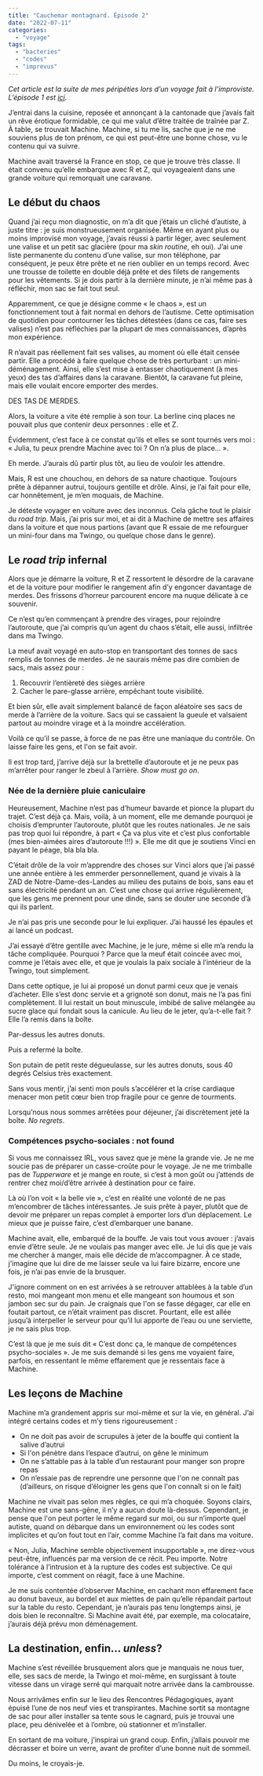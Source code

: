 ```yaml
---
title: "Cauchemar montagnard. Épisode 2"
date: "2022-07-11"
categories: 
  - "voyage"
tags: 
  - "bacteries"
  - "codes"
  - "imprevus"
---
```


_Cet article est la suite de mes péripéties lors d’un voyage fait à l’improviste. L’épisode 1 est [ici](https://lafillepassympa.com/cauchemar-montagnard-1/)._

J’entrai dans la cuisine, reposée et annonçant à la cantonade que j’avais fait un rêve érotique formidable, ce qui me valut d’être traitée de traînée par Z. À table, se trouvait Machine. Machine, si tu me lis, sache que je ne me souviens plus de ton prénom, ce qui est peut-être une bonne chose, vu le contenu qui va suivre.

Machine avait traversé la France en stop, ce que je trouve très classe. Il était convenu qu’elle embarque avec R et Z, qui voyageaient dans une grande voiture qui remorquait une caravane.

## Le début du chaos

Quand j’ai reçu mon diagnostic, on m’a dit que j’étais un cliché d’autiste, à juste titre : je suis monstrueusement organisée. Même en ayant plus ou moins improvisé mon voyage, j’avais réussi à partir léger, avec seulement une valise et un petit sac glacière (pour ma _skin routine_, eh oui). J’ai une liste permanente du contenu d’une valise, sur mon téléphone, par conséquent, je peux être prête et ne rien oublier en un temps record. Avec une trousse de toilette en double déjà prête et des filets de rangements pour les vêtements. Si je dois partir à la dernière minute, je n’ai même pas à réfléchir, mon sac se fait tout seul.

Apparemment, ce que je désigne comme « le chaos », est un fonctionnement tout à fait normal en dehors de l’autisme. Cette optimisation de quotidien pour contourner les tâches détestées (dans ce cas, faire ses valises) n’est pas réfléchies par la plupart de mes connaissances, d’après mon expérience.

R n’avait pas réellement fait ses valises, au moment où elle était censée partir. Elle a procédé à faire quelque chose de très perturbant : un mini-déménagement. Ainsi, elle s’est mise à entasser chaotiquement (à mes yeux) des tas d’affaires dans la caravane. Bientôt, la caravane fut pleine, mais elle voulait encore emporter des merdes.

DES TAS DE MERDES.

Alors, la voiture a vite été remplie à son tour. La berline cinq places ne pouvait plus que contenir deux personnes : elle et Z.

Évidemment, c’est face à ce constat qu’ils et elles se sont tournés vers moi : « Julia, tu peux prendre Machine avec toi ? On n’a plus de place… ».

Eh merde. J’aurais dû partir plus tôt, au lieu de vouloir les attendre.

Mais, R est une chouchou, en dehors de sa nature chaotique. Toujours prête à dépanner autrui, toujours gentille et drôle. Ainsi, je l’ai fait pour elle, car honnêtement, je m’en moquais, de Machine.

Je déteste voyager en voiture avec des inconnus. Cela gâche tout le plaisir du _road trip_. Mais, j’ai pris sur moi, et ai dit à Machine de mettre ses affaires dans la voiture et que nous partions (avant que R essaie de me refourguer un mini-four dans ma Twingo, ou quelque chose dans le genre).

## Le _road trip_ infernal

Alors que je démarre la voiture, R et Z ressortent le désordre de la caravane et de la voiture pour modifier le rangement afin d’y engoncer davantage de merdes. Des frissons d’horreur parcourent encore ma nuque délicate à ce souvenir.

Ce n’est qu’en commençant à prendre des virages, pour rejoindre l’autoroute, que j’ai compris qu’un agent du chaos s’était, elle aussi, infiltrée dans ma Twingo.

La meuf avait voyagé en auto-stop en transportant des tonnes de sacs remplis de tonnes de merdes. Je ne saurais même pas dire combien de sacs, mais assez pour :

1. Recouvrir l’entièreté des sièges arrière
2. Cacher le pare-glasse arrière, empêchant toute visibilité.

Et bien sûr, elle avait simplement balancé de façon aléatoire ses sacs de merde à l’arrière de la voiture. Sacs qui se cassaient la gueule et valsaient partout au moindre virage et à la moindre accélération.

Voilà ce qu’il se passe, à force de ne pas être une maniaque du contrôle. On laisse faire les gens, et l'on se fait avoir.

Il est trop tard, j’arrive déjà sur la brettelle d’autoroute et je ne peux pas m’arrêter pour ranger le zbeul à l’arrière. _Show must go on_.

### Née de la dernière pluie caniculaire

Heureusement, Machine n’est pas d’humeur bavarde et pionce la plupart du trajet. C’est déjà ça. Mais, voilà, à un moment, elle me demande pourquoi je choisis d’emprunter l’autoroute, plutôt que les routes nationales. Je ne sais pas trop quoi lui répondre, à part « Ça va plus vite et c’est plus confortable (mes bien-aimées aires d’autoroute !!!) ». Elle me dit que je soutiens Vinci en payant le péage, bla bla bla.

C’était drôle de la voir m’apprendre des choses sur Vinci alors que j’ai passé une année entière à les emmerder personnellement, quand je vivais à la ZAD de Notre-Dame-des-Landes au milieu des putains de bois, sans eau et sans électricité pendant un an. C’est une chose qui arrive régulièrement, que les gens me prennent pour une dinde, sans se douter une seconde d’à qui ils parlent.

Je n’ai pas pris une seconde pour le lui expliquer. J’ai haussé les épaules et ai lancé un podcast.

J’ai essayé d’être gentille avec Machine, je le jure, même si elle m’a rendu la tâche compliquée. Pourquoi ? Parce que la meuf était coincée avec moi, comme je l’étais avec elle, et que je voulais la paix sociale à l’intérieur de la Twingo, tout simplement.

Dans cette optique, je lui ai proposé un donut parmi ceux que je venais d’acheter. Elle s’est donc servie et a grignoté son donut, mais ne l’a pas fini complètement. Il lui restait un bout minuscule, imbibé de salive mélangée au sucre glace qui fondait sous la canicule. Au lieu de le jeter, qu’a-t-elle fait ? Elle l’a remis dans la boîte.

Par-dessus les autres donuts.

Puis a refermé la boîte.

Son putain de petit reste dégueulasse, sur les autres donuts, sous 40 degrés Celsius très exactement.

Sans vous mentir, j’ai senti mon pouls s’accélérer et la crise cardiaque menacer mon petit cœur bien trop fragile pour ce genre de tourments.

Lorsqu’nous nous sommes arrêtées pour déjeuner, j’ai discrètement jeté la boîte. _No regrets_.

### Compétences psycho-sociales : not found

Si vous me connaissez IRL, vous savez que je mène la grande vie. Je ne me soucie pas de préparer un casse-croûte pour le voyage. Je ne me trimballe pas de _Tupperware_ et je mange en route, si c’est à mon goût ou j’attends de rentrer chez moi/d’être arrivée à destination pour ce faire.

Là où l’on voit « la belle vie », c’est en réalité une volonté de ne pas m’encombrer de tâches intéressantes. Je suis prête à payer, plutôt que de devoir me préparer un repas complet à emporter lors d’un déplacement. Le mieux que je puisse faire, c’est d’embarquer une banane.

Machine avait, elle, embarqué de la bouffe. Je vais tout vous avouer : j’avais envie d’être seule. Je ne voulais pas manger avec elle. Je lui dis que je vais me chercher à manger, mais elle décide de m’accompagner. À ce stade, j'imagine que lui dire de me laisser seule va lui faire bizarre, encore une fois, je n’ai pas envie de la brusquer.

J'ignore comment on en est arrivées à se retrouver attablées à la table d’un resto, moi mangeant mon menu et elle mangeant son houmous et son jambon sec sur du pain. Je craignais que l'on se fasse dégager, car elle en foutait partout, ce n’était vraiment pas discret. Pourtant, elle est allée jusqu’à interpeller le serveur pour qu’il lui apporte de l’eau ou une serviette, je ne sais plus trop.

C’est là que je me suis dit « C’est donc ça, le manque de compétences psycho-sociales ». Je me suis demandé si les gens me voyaient faire, parfois, en ressentant le même effarement que je ressentais face à Machine.

## Les leçons de Machine

Machine m’a grandement appris sur moi-même et sur la vie, en général. J’ai intégré certains codes et m’y tiens rigoureusement :

- On ne doit pas avoir de scrupules à jeter de la bouffe qui contient la salive d’autrui
- Si l'on pénètre dans l’espace d’autrui, on gêne le minimum
- On ne s’attable pas à la table d’un restaurant pour manger son propre repas
- On n’essaie pas de reprendre une personne que l'on ne connaît pas (d’ailleurs, on risque d’éloigner les gens que l'on connaît si on le fait)

Machine ne vivait pas selon mes règles, ce qui m’a choquée. Soyons clairs, Machine est une sans-gêne, il n’y a aucun doute là-dessus. Cependant, je pense que l'on peut porter le même regard sur moi, ou sur n’importe quel autiste, quand on débarque dans un environnement où les codes sont implicites et qu’on fout tout en l’air, comme Machine l’a fait dans ma voiture.

« Non, Julia, Machine semble objectivement insupportable », me direz-vous peut-être, influencés par ma version de ce récit. Peu importe. Notre tolérance à l’intrusion et à la rupture des codes est subjective. Ce qui importe, c’est comment on réagit, face à une Machine.

Je me suis contentée d’observer Machine, en cachant mon effarement face au donut baveux, au bordel et aux miettes de pain qu’elle répandait partout sur la table du resto. Cependant, je n’aurais pas tenu longtemps ainsi, je dois bien le reconnaître. Si Machine avait été, par exemple, ma colocataire, j’aurais déjà prévu mon déménagement.

## La destination, enfin… _unless_?

Machine s’est réveillée brusquement alors que je manquais ne nous tuer, elle, ses sacs de merde, la Twingo et moi-même, en surgissant à toute vitesse dans un virage serré qui marquait notre arrivée dans la cambrousse.

Nous arrivâmes enfin sur le lieu des Rencontres Pédagogiques, ayant épuisé l’une de nos neuf vies et transpirantes. Machine sortit sa montagne de sac pour aller installer sa tente sous le cagnard, puis je trouvai une place, peu dénivelée et à l’ombre, où stationner et m’installer.

En sortant de ma voiture, j’inspirai un grand coup. Enfin, j’allais pouvoir me décrasser et boire un verre, avant de profiter d’une bonne nuit de sommeil.

Du moins, le croyais-je.
